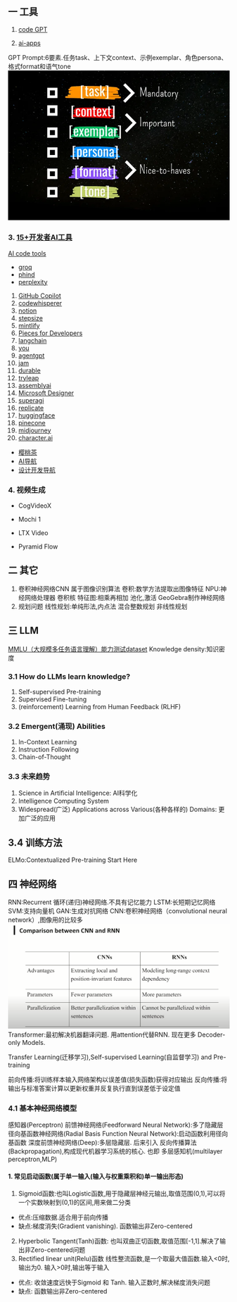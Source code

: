 ## 一 工具
1. [code GPT](https://artificialcorner.com/p/the-best-gpts-for-programmers?ref=dailydev)

2. [ai-apps](https://www.ai-apps.com.cn/)

GPT Prompt:6要素.任务task、上下文context、示例exemplar、角色persona、格式format和语气tone
![prompt](./img/prompt.webp)

### 3. [15+开发者AI工具](https://www.marktechpost.com/2024/05/03/15-ai-tools-for-developers-2024/)
 [AI code tools](https://www.builder.io/blog/best-ai-coding-tools?ref=dailydev)
- [groq](https://groq.com/)
- [phind](https://www.phind.com/)
- [perplexity](https://www.perplexity.ai/)
 1. [GitHub Copilot](https://github.com/features/copilot)
 2. [codewhisperer](https://aws.amazon.com/codewhisperer/) 
 3. [notion](https://www.notion.so/)
 4. [stepsize](https://www.stepsize.com/)
 5. [mintlify](https://writer.mintlify.com/)
 6. [Pieces for Developers](https://pieces.app/)
 7. [langchain](https://langchain-langchain.vercel.app/)
 8. [you](https://you.com/)
 9. [agentgpt](https://agentgpt.reworkd.ai/)
 10. [jam](https://jam.dev/)
 11. [durable](https://durable.co/)
 12. [tryleap](https://www.tryleap.ai/)
 13. [assemblyai](https://www.assemblyai.com/)
 14. [Microsoft Designer](https://designer.microsoft.com/)
 15. [superagi](https://superagi.com/)
 16. [replicate](https://replicate.com/)
 17. [huggingface](https://huggingface.co/)
 18. [pinecone](https://www.pinecone.io/)
 19. [midjourney](https://www.midjourney.com/home)
 20. [character.ai](https://character.ai/chat)

 - [樱桃茶](https://new.cherrychat.org/home)
 - [AI导航](https://ai.itzb.net/)
 - [设计开发导航](https://toolhunt.vercel.app/home#)

 ### 4. 视频生成
 - CogVideoX

- Mochi 1

- LTX Video

- Pyramid Flow
 ## 二 其它
  1. 卷积神经网络CNN
属于图像识别算法
卷积:数学方法提取出图像特征
NPU:神经网络处理器
卷积核   特征图:相乘再相加
池化,激活
GeoGebra制作神经网络
2. 规划问题
线性规划:单纯形法,内点法
混合整数规划
非线性规划

## 三 LLM
[MMLU（大规模多任务语言理解）能力测试dataset](https://paperswithcode.com/dataset/mmlu)
Knowledge density:知识密度
### 3.1 How do LLMs learn knowledge?
1. Self-supervised Pre-training
2. Supervised Fine-tuning
3. (reinforcement) Learning from Human Feedback (RLHF)

### 3.2 Emergent(涌现) Abilities
1. In-Context Learning
2. Instruction Following
3. Chain-of-Thought

### 3.3 未来趋势
1. Science in Artificial Intelligence: AI科学化
2. Intelligence Computing System
3. Widespread(广泛) Applications across Various(各种各样的) Domains: 更加广泛的应用

## 3.4 训练方法
ELMo:Contextualized Pre-training Start Here

## 四 神经网络

RNN:Recurrent 循环(递归)神经网络.不具有记忆能力
LSTM:长短期记忆网络
SVM:支持向量机
GAN:生成对抗网络
CNN:卷积神经网络（convolutional neural network）,图像用的比较多
![RNN,CNN比较](./img/RNN,CNN比较.png)
Transformer:最初解决机器翻译问题. 用attention代替RNN. 现在更多 Decoder-only Models.

Transfer Learning(迁移学习),Self-supervised Learning(自监督学习) and Pre-training

前向传播:将训练样本输入网络架构以误差值(损失函数)获得对应输出
反向传播:将输出与标准答案计算以更新权重并反复执行直到误差低于设定值
### 4.1 基本神经网络模型
感知器(Perceptron)
前馈神经网络(Feedforward Neural Network):多了隐藏层
径向基函数神经网络(Radial Basis Function Neural Network):启动函数利用径向基函数
深度前馈神经网络(Deep):多层隐藏层. 后来引入 反向传播算法(Backpropagation),构成现代机器学习系统的核心. 也即 多层感知机(multilayer perceptron,MLP)

#### 1. 常见启动函数(属于单一输入(输入与权重乘积和)单一输出形态)
1. Sigmoid函数:也叫Logistic函数,用于隐藏层神经元输出,取值范围(0,1),可以将一个实数映射到(0,1)的区间,用来做二分类
- 优点:压缩数据.适合用于前向传播
- 缺点:梯度消失(Gradient vanishing). 函数输出非Zero-centered
2. Hyperbolic Tangent(Tanh)函数: 也叫双曲正切函数,取值范围[-1,1].解决了输出非Zero-centered问题
3. Rectified linear unit(Relu)函数
线性整流函数,是一个取最大值函数.输入<0时,输出为0. 输入>0时,输出等于输入
- 优点: 收敛速度远快于Sigmoid 和 Tanh. 输入正数时,解决梯度消失问题
- 缺点: 函数输出非Zero-centered
